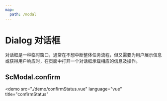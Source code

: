 ```yaml
---
map:
  path: /modal
---
```


# Dialog 对话框

对话框是一种临时窗口，通常在不想中断整体任务流程，但又需要为用户展示信息或获得用户响应时，在页面中打开一个对话框承载相应的信息及操作。

<!-- <demo src="./demo/locale.vue"
  language="vue"
  title="locale"
  >
</demo> -->

<!-- <demo src="./demo/confirm.vue"
  language="vue"
  title="confirm"
  >
</demo> -->

<!-- <demo src="./demo/vIf.vue"
  language="vue"
  title="confirm"
  >
</demo> -->

<!-- ## 默认对话框

<demo src="./demo/basic.vue"
  language="vue"
  title="默认对话框"
  >
</demo>

## 自定义title 对话框

<demo src="./demo/selftHeader.vue"
  language="vue"
  title="自定义title 组件"
  >
</demo>

## useModal 对话框

<demo src="./demo/useModal/index.vue"
  language="vue"
  title="useModal 对话框"
  >
</demo>

## 带tooltip的 对话框

<demo src="./demo/tooltip.vue"
  language="vue"
  title="带tooltip的 对话框"
  >
</demo>

## 无关闭按钮对话框

<demo src="./demo/notClose.vue"
  language="vue"
  title="无关闭按钮对话框"
  >
</demo>

## 自定义footer 对话框

<demo src="./demo/selfFooter.vue"
  language="vue"
  title="自定义footer 对话框"
  >
</demo>

## 有图标对话框

<demo src="./demo/type.vue"
  language="vue"
  title="有图标对话框"
  >
</demo>

## status对话框

<demo src="./demo/status.vue"
  language="vue"
  title="status对话框"
  >
</demo> -->

## ScModal.confirm

<demo src="./demo/confirmStatus.vue"
  language="vue"
  title="confirmStatus"
  >
</demo>

<!-- ## 可拖拽的

<demo src="./demo/draggable.vue"
  language="vue"
  title="可拖拽的"
  >
</demo>

## useModal使用

用于外部组件调用

### useModal 用于操作组件

```ts
const [register, { openModal, setModalProps }] = useModal();
```

### register

`register` 用于注册 `useModal`，如果需要使用 `useModal` 提供的 `api`，必须将 `register` 传入组件的 `onRegister`。

原理其实很简单，就是 vue 的组件子传父通信，内部通过 `emit("register"，instance)` 实现。

同时独立出去的组件需要将 `attrs` 绑定到 `BasicModal` 上面。

```vue
<template>
  <BasicModal v-bind="$attrs"></BasicModal>
</template>

```

### openModal

用于打开/关闭弹窗

```ts
  // true/false: 打开关闭弹窗
  // data: 传递到子组件的数据
  openModal(true, data);
```

### closeModal

用于关闭弹窗

```ts
  closeModal();
```

### setModalProps

用于更改 modal 的 props 参数因为 modal 内容独立成组件，如果在外部页面需要更改 props 可能比较麻烦，所以提供 `setModalProps` 方便更改内部 modal 的 props

```ts
setModalProps(props);
```

### useModalInner

用于独立的 Modal 内部调用

```vue
<template>
  <ScModal
    @register="register"
    title="Modal Title"
    :helpMessage="['提示1', '提示2']"
    :okButtonProps="{ disabled: true }"
  >
    <ScButton type="primary" @click="closeModal" class="mr-2"> 从内部关闭弹窗 </ScButton>
    <ScButton type="primary" @click="setModalProps"> 从内部修改title </ScButton>
  </ScModal>
</template>
<script lang="ts">
  import { defineComponent } from 'vue';
  import { useModalInner, ScModal, ScButton } from 'sc-ui';
  export default defineComponent({
    components: {
      ScModal,
      ScButton
    },
    setup() {
      const [register, { closeModal, setModalProps }] = useModalInner();
      console.log('setModalProps: ', setModalProps);
      return {
        register,
        closeModal,
        setModalProps: () => {
          setModalProps({ title: 'Modal New Title' });
        },
      };
    },
  });
</script>

```

#### useModalInner用于操作独立组件

```ts
const [register, { closeModal, setModalProps }] = useModalInner(callback);
```

#### callback

```ts
type: (data:any)=>void
```

回调函数用于接收 openModal 第二个参数传递的值

```ts
useModal((data: any) => {
  console.log(data);
});

```

#### closeModal

用于关闭弹窗

```ts
  closeModal();
```

#### changeOkLoading

用于修改确认按钮的 `loading` 状态

```ts
changeOkLoading(true);
```

#### setModalProps

用于更改 modal 的 props 参数因为 modal 内容独立成组件，如果在外部页面需要更改 props 可能比较麻烦，所以提供 `setModalProps` 方便更改内部 modal 的 props

## API

| 参数 | 说明 | 类型 | 默认值 | 版本 |
| --- | --- | --- | --- | --- |
| showTooltip | title是否显示tooltip | boolean | 无 |  |
| infoDes | 辅助提示信息 | string\array | 无 |  |
| scrollOptions | [ScScrollbar配置](http://sc-ui.voneyun.com/scrollbar/#api) 根据当前视口计算内容区域高度，可以通过updateMaxHeight主动触发 | ScrollbarProps | - |  |
| tooltipDes | tooltip显示的内容，结合showTooltip 使用 | string | 无 |  |
| type | 'info'、'warning'、'success'、'error' | string | 无 |  |
| closeFunc | 用于关闭之前使用，支持promise; return 一个 boolean 为 true | Function、promise | 无 |  |
| onCancelDisable | 默认Cancel按钮是否可用 | boolean | 无 |  |
| onOkDisable | 默认onOkDisable按钮是否可用 | boolean | 无 |  |
| showCancelBtn | 是否显示取消按钮 | boolean | 无 |  |
| showOkBtn | 是否显示确认按钮 | boolean | 无 |  |
| isDraggable | 是否可拖拽 | boolean | true |  |
| DragOptions | 使用的@vueuse/core 的 useDraggable，可传入初始值 | [UseDraggableOptions](https://vueuse.org/core/usedraggable/#type-declarations) | 无 |  |
| dragChange | 拖拽时的一些属性x, y, style, position | [useDraggable](https://vueuse.org/core/usedraggable/#type-declarations) | 无 |  |
| onCancel | Modal 完全关闭后的回调 | function | 无 |  |
| afterClose | Modal 完全关闭后的回调 | function | 无 |  |
| bodyStyle | Modal body 样式 | object | {} |  |
| cancelButtonProps | cancel 按钮 props | [ButtonProps](https://antdv.com/components/button) | - |  |
| cancelText | 取消按钮文字 | string\| slot | 取消 |  |
| centered | 垂直居中展示 Modal | boolean | `false` |  |
| closable | 是否显示右上角的关闭按钮 | boolean | true |  |
| closeIcon | 自定义关闭图标 | VNode \| slot | - |  |
| confirmLoading | 确定按钮 loading | boolean | 无 |  |
| destroyOnClose | 关闭时销毁 Modal 里的子元素 | boolean | false |  |
| dialogClass | 可用于设置浮层的类名 | string | - |  |
| dialogStyle | 可用于设置浮层的样式，调整浮层位置等 | object | - |  |
| footer | 底部内容，当不需要默认底部按钮时，可以设为 `:footer="null"` | string\|slot | 确定取消按钮 |  |
| forceRender | 强制渲染 Modal | boolean | false |  |
| getContainer | 指定 Modal 挂载的 HTML 节点 | (instance): HTMLElement | () => document.body |  |
| keyboard | 是否支持键盘 esc 关闭 | boolean | true |  |
| mask | 是否展示遮罩 | boolean | true |  |
| footerAlign | 是否展示遮罩 'left'、'center'、'right' | string | 'right' |  |
| maskClosable | 点击蒙层是否允许关闭 | boolean | true |  |
| maskStyle | 遮罩样式 | object | {} |  |
| okButtonProps | ok 按钮 props | [ButtonProps](https://antdv.com/components/button) | - |  |
| okText | 确认按钮文字 | string\|slot | 确定 |  |
| okType | 确认按钮类型 | string | primary |  |
| title | 标题 | string\|slot | 无 |  |
| visible(v-model) | 对话框是否可见 | boolean | 无 |  |
| width | 宽度 | string\|number | 520 |  |
| wrapClassName | 对话框外层容器的类名 | string | - |  |
| zIndex | 设置 Modal 的 `z-index` | number | 1000 |  |

### 事件

| 事件名称 | 说明                                 | 回调参数    |
| -------- | ------------------------------------ | ----------- |
| cancel   | 点击遮罩层或右上角叉或取消按钮的回调 | function(e) |
| ok       | 点击确定回调                         | function(e) |

## ScModal.confirm 与 Modal.confrim 相同

**新增多语言适配方法**

```ts
import enUS from 'ant-design-vue/es/locale/en_US'
import zhCN from 'ant-design-vue/es/locale/zh_CN'
ScModal.changeConfirmLocale(enUS)
ScModal.changeConfirmLocale(zhCN)
```

## slot

| 名称              | 说明             |  版本  |
| ----------------- | ---------------- | -- |
| insertFooter        | footer内部默认按钮左侧 | - |
| afterFooter        | footer内部默认按钮右侧 | - |
| infoText        | 文本内容插槽 | - |

## expose

| 方法名 | 说明 | 参数 | 版本 |
| --- | --- | --- | --- |
| scrollbarRef | 导出ScScrollbar实例，可以通过实例方法`update`更新滚动条状态 | -  | |
| setModalProps | 设置当前ScModal的props | -  | |
| updateMaxHeight | 触发一次计算内容高度方法 | -  | | -->
